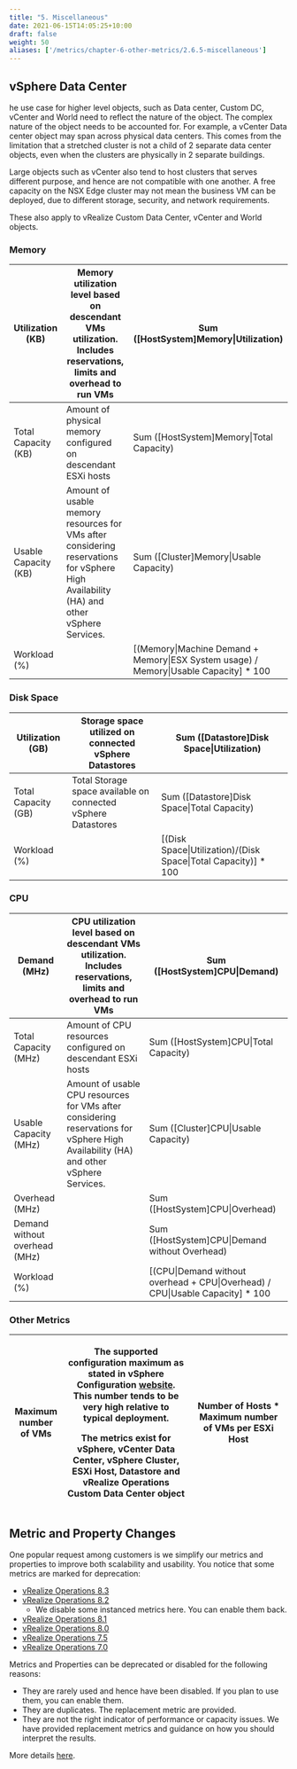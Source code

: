 ```yaml
---
title: "5. Miscellaneous"
date: 2021-06-15T14:05:25+10:00
draft: false
weight: 50
aliases: ['/metrics/chapter-6-other-metrics/2.6.5-miscellaneous']
---
```


## vSphere Data Center

he use case for higher level objects, such as Data center, Custom DC, vCenter and World need to reflect the nature of the object. The complex nature of the object needs to be accounted for. For example, a vCenter Data center object may span across physical data centers. This comes from the limitation that a stretched cluster is not a child of 2 separate data center objects, even when the clusters are physically in 2 separate buildings.

Large objects such as vCenter also tend to host clusters that serves different purpose, and hence are not compatible with one another. A free capacity on the NSX Edge cluster may not mean the business VM can be deployed, due to different storage, security, and network requirements.

These also apply to vRealize Custom Data Center, vCenter and World objects.

### Memory

| Utilization (KB)     | Memory utilization level based on descendant VMs utilization. Includes reservations, limits and overhead to run VMs                     | Sum (\[HostSystem\]Memory\|Utilization)                                                  |
|----------------------|-----------------------------------------------------------------------------------------------------------------------------------------|------------------------------------------------------------------------------------------|
| Total Capacity (KB)  | Amount of physical memory configured on descendant ESXi hosts                                                                           | Sum (\[HostSystem\]Memory\|Total Capacity)                                               |
| Usable Capacity (KB) | Amount of usable memory resources for VMs after considering reservations for vSphere High Availability (HA) and other vSphere Services. | Sum (\[Cluster\]Memory\|Usable Capacity)                                                 |
| Workload (%)         |                                                                                                                                         | \[(Memory\|Machine Demand + Memory\|ESX System usage) / Memory\|Usable Capacity\] \* 100 |

### Disk Space

| Utilization (GB)    | Storage space utilized on connected vSphere Datastores        | Sum (\[Datastore\]Disk Space\|Utilization)                        |
|---------------------|---------------------------------------------------------------|-------------------------------------------------------------------|
| Total Capacity (GB) | Total Storage space available on connected vSphere Datastores | Sum (\[Datastore\]Disk Space\|Total Capacity)                     |
| Workload (%)        |                                                               | \[(Disk Space\|Utilization)/(Disk Space\|Total Capacity)\] \* 100 |

### CPU

| Demand (MHz)                  | CPU utilization level based on descendant VMs utilization. Includes reservations, limits and overhead to run VMs                     | Sum (\[HostSystem\]CPU\|Demand)                                                  |
|-------------------------------|--------------------------------------------------------------------------------------------------------------------------------------|----------------------------------------------------------------------------------|
| Total Capacity (MHz)          | Amount of CPU resources configured on descendant ESXi hosts                                                                          | Sum (\[HostSystem\]CPU\|Total Capacity)                                          |
| Usable Capacity (MHz)         | Amount of usable CPU resources for VMs after considering reservations for vSphere High Availability (HA) and other vSphere Services. | Sum (\[Cluster\]CPU\|Usable Capacity)                                            |
| Overhead (MHz)                |                                                                                                                                      | Sum (\[HostSystem\]CPU\|Overhead)                                                |
| Demand without overhead (MHz) |                                                                                                                                      | Sum (\[HostSystem\]CPU\|Demand without Overhead)                                 |
| Workload (%)                  |                                                                                                                                      | \[(CPU\|Demand without overhead + CPU\|Overhead) / CPU\|Usable Capacity\] \* 100 |

### Other Metrics

<table><colgroup><col style="width: 19%" /><col style="width: 45%" /><col style="width: 35%" /></colgroup><thead><tr class="header"><th>Maximum number of VMs</th><th><p>The supported configuration maximum as stated in vSphere Configuration <a href="https://configmax.vmware.com/home">website</a>. This number tends to be very high relative to typical deployment.</p><p>The metrics exist for vSphere, vCenter Data Center, vSphere Cluster, ESXi Host, Datastore and vRealize Operations Custom Data Center object</p></th><th>Number of Hosts * Maximum number of VMs per ESXi Host</th></tr></thead><tbody></tbody></table>

## Metric and Property Changes

One popular request among customers is we simplify our metrics and properties to improve both scalability and usability. You notice that some metrics are marked for deprecation:

- [vRealize Operations 8.3](https://kb.vmware.com/s/article/82345)
- [vRealize Operations 8.2](https://kb.vmware.com/s/article/80895)
  - We disable some instanced metrics here. You can enable them back.
- [vRealize Operations 8.1](https://kb.vmware.com/s/article/78493)
- [vRealize Operations 8.0](https://kb.vmware.com/s/article/74950)
- [vRealize Operations 7.5](https://kb.vmware.com/s/article/67734)
- [vRealize Operations 7.0](https://kb.vmware.com/s/article/58843)

Metrics and Properties can be deprecated or disabled for the following reasons:

- They are rarely used and hence have been disabled. If you plan to use them, you can enable them.
- They are duplicates. The replacement metric are provided.
- They are not the right indicator of performance or capacity issues. We have provided replacement metrics and guidance on how you should interpret the results.

More details [here](http://partnerweb.vmware.com/programs/vrops/DeprecatedContent.html).
